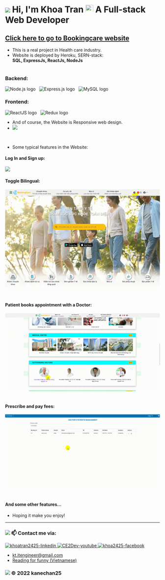 # <img src="https://github.com/kanechan25/kanechan25/blob/main/img/interface/logo_ce2dev.png" width="30px"> Hi, I'm Khoa Tran <img src="https://media.giphy.com/media/hvRJCLFzcasrR4ia7z/giphy.gif" width="25px" height="25px"> A Full-stack Web Developer 
## <a href="https://frontend-bookingcare-reactjs.herokuapp.com/" target="_blank" rel="noopener noreferrer" >Click here to go to Bookingcare website</a>

- This is a real project in Health care industry.
- Website is deployed by Heroku, SERN-stack: <br> <strong> SQL, ExpressJs, ReactJs, NodeJs </strong> <br>
&nbsp;
<h3>Backend: </h3>
<span><img src="https://img.shields.io/badge/Node.js-282C34?logo=node.js&logoColor=00F200" alt="Node.js logo" title="Node.js" height="25" /></span>
&nbsp;
<span><img src="https://img.shields.io/badge/Express-282C34?logo=express&logoColor=FFFFFF" alt="Express.js logo" title="Express.js" height="25" /></span>
&nbsp;
<span><img src="https://img.shields.io/badge/MySQL-%23092E20.svg?logo=mysql&logoColor=white" alt="MySQL logo" title="MySQL" height="25" /></span>
&nbsp;
<h3>Frontend: </h3>
<span><img src="https://img.shields.io/badge/ReactJS-282C34?logo=react&logoColor=61DAFB" alt="ReactJS logo" title="ReactJS" height="25" /></span>
&nbsp;
<span><img src="https://img.shields.io/badge/Redux-282C34?logo=redux&logoColor=764ABC" alt="Redux logo" title="Redux" height="25" /></span>
&nbsp;

<br/>

- And of course, the Website is Responsive web design.
- <img src="https://github.com/kanechan25/frontend-bookingcare.github.io/blob/main/src/assets/images/11_deploy/responsive_bookingcare.gif">
&nbsp;
- Some typical features in the Website:
<h4>Log In and Sign up: </h4>
<img src="https://github.com/kanechan25/frontend-bookingcare.github.io/blob/main/src/assets/images/11_deploy/login_signout_bookingcare.gif">
&nbsp;
<h4>Toggle Bilingual: </h4>
<img src="https://github.com/kanechan25/frontend-bookingcare.github.io/blob/main/src/assets/images/11_deploy/bilingual_bookingcare.gif">
&nbsp;
<h4>Patient books appointment with a Doctor: </h4>
<img src="https://github.com/kanechan25/frontend-bookingcare.github.io/blob/main/src/assets/images/11_deploy/booking_bookingcare.gif">
&nbsp;
<h4>Prescribe and pay fees: </h4>
<img src="https://github.com/kanechan25/frontend-bookingcare.github.io/blob/main/src/assets/images/11_deploy/prescription_bookingcare.gif">
&nbsp;
<h4>And some other features... </h4>

- Hoping it make you enjoy!
---
### <img src="https://github.com/kanechan25/kanechan25/blob/main/img/interface/logo_ce2dev.png" width="25px"> 📫 Contact me via:
  <a href="https://www.linkedin.com/in/khoatran2425/" target="blank">
    <img src="https://img.icons8.com/bubbles/100/000000/linkedin.png" alt="khoatran2425-linkedin" />
  </a>
  <a href="https://www.youtube.com/c/CE2Dev" target="blank">
    <img src="https://img.icons8.com/bubbles/100/000000/youtube-squared.png" alt="CE2Dev-youtube" />
  </a>
  <a href="https://www.facebook.com/khoa2425/" target="blank">
    <img src="https://img.icons8.com/bubbles/100/000000/facebook-new.png" alt="khoa2425-facebook" />
  </a>


  <br />

- kt.itengineer@gmail.com
- [Reading for funny (Vietnamese)](https://ngoatv.blogspot.com/)
### <img src="https://github.com/kanechan25/kanechan25/blob/main/img/interface/logo_ce2dev.png" width="25px"> © 2022 kanechan25
